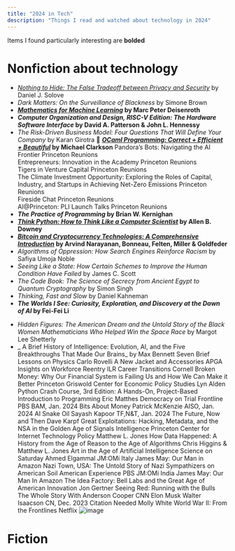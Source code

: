 ```yaml
---
title: "2024 in Tech"
description: "Things I read and watched about technology in 2024"
---
```


Items I found particularly interesting are **bolded**

# Nonfiction about technology
<!-- _Staff Engineer: Leadership Beyond the Management Track_	by Will Larson<br>-->
- [_Nothing to Hide: The False Tradeoff between Privacy and Security_](https://papers.ssrn.com/sol3/papers.cfm?abstract_id=3976770) by Daniel J. Solove
- _Dark Matters: On the Surveillance of Blackness_	by Simone Brown
- **[_Mathematics for Machine Learning_](https://mml-book.github.io/) by Marc Peter Deisenroth**
- **_Computer Organization and Design, RISC-V Edition: The Hardware Software Interface_ by David A. Patterson & John L. Hennessy**
- _The Risk-Driven Business Model: Four Questions That Will Define Your Company_ by Karan Girotra
📖 **[_OCaml Programming: Correct + Efficient + Beautiful_](https://cs3110.github.io/textbook/cover.html) by Michael Clarkson**
Pandora’s Bots: Navigating the AI Frontier	Princeton Reunions	
Entrepreneurs: Innovation in the Academy	Princeton Reunions	
Tigers in Venture Capital	Princeton Reunions	
The Climate Investment Opportunity: Exploring the Roles of Capital, Industry, and Startups in Achieving Net-Zero Emissions	Princeton Reunions	
Fireside Chat	Princeton Reunions	
AI@Princeton: PLI Launch Talks	Princeton Reunions	
- **_The Practice of Programming_ by Brian W. Kernighan**
- **[_Think Python: How to Think Like a Computer Scientist_](https://allendowney.github.io/ThinkPython/) by Allen B. Downey**
- **[_Bitcoin and Cryptocurrency Technologies: A Comprehensive Introduction_](https://bitcoinbook.cs.princeton.edu/) by Arvind Narayanan, Bonneau, Felten, Miller & Goldfeder**
- _Algorithms of Oppression: How Search Engines Reinforce Racism_ by Safiya Umoja Noble
- _Seeing Like a State: How Certain Schemes to Improve the Human Condition Have Failed_ by James C. Scott
- _The Code Book: The Science of Secrecy from Ancient Egypt to Quantum Cryptography_ by Simon Singh
- _Thinking, Fast and Slow_ by Daniel Kahneman
- **_The Worlds I See: Curiosity, Exploration, and Discovery at the Dawn of AI_ by Fei-Fei Li**
<!-- Beginner's Step-by-Step Coding Course: Learn Computer Programming the Easy Way 		DK -->
<!-- Masterclass on Angel Investing		Princeton Alumni Angels--> 
- _Hidden Figures: The American Dream and the Untold Story of the Black Women Mathematicians Who Helped Win the Space Race_ by Margot Lee Shetterly
- _ A Brief History of Intelligence: Evolution, AI, and the Five Breakthroughs That Made Our Brains_ by Max Bennett
Seven Brief Lessons on Physics		Carlo Rovelli
A New Jacket and Accessories	APGA	
Insights on Workforce Reentry	ILR Career Transitions	Cornell
Broken Money: Why Our Financial System is Failing Us and How We Can Make it Better	Princeton Griswold Center for Economic Policy Studies	Lyn Alden
Python Crash Course, 3rd Edition: A Hands-On, Project-Based Introduction to Programming		Eric Matthes
Democracy on Trial	Frontline	PBS
BAM, Jan. 2024	Bits About Money	Patrick McKenzie
AISO, Jan. 2024	AI Snake Oil	Sayash Kapoor
TF,N&T, Jan. 2024	The Future, Now and Then	Dave Karpf
Great Exploitations: Hacking, Metadata, and the NSA in the Golden Age of Signals Intelligence	Princeton Center for Internet Technology Policy	Matthew L. Jones
How Data Happened: A History from the Age of Reason to the Age of Algorithms		Chris Higgins & Matthew L. Jones
Art in the Age of Artificial Intelligence	Science on Saturday	Ahmed Elgammal
JM:OMi Italy	James May: Our Man in	Amazon
Nazi Town, USA: The Untold Story of Nazi Sympathizers on American Soil	American Experience	PBS
JM:OMi India	James May: Our Man In	Amazon
The Idea Factory: Bell Labs and the Great Age of American Innovation		Jon Gertner
Seeing Red: Running with the Bulls	The Whole Story With Anderson Cooper	CNN
Elon Musk		Walter Isaacson
CN, Dec. 2023	Citation Needed	Molly White
World War II: From the Frontlines		Netflix
![image](https://github.com/user-attachments/assets/e783a486-bb80-4cdd-b8e2-87694495feb6)


# Fiction

